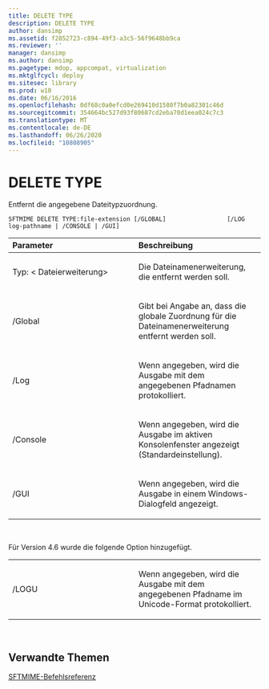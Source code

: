 ```yaml
---
title: DELETE TYPE
description: DELETE TYPE
author: dansimp
ms.assetid: f2852723-c894-49f3-a3c5-56f9648bb9ca
ms.reviewer: ''
manager: dansimp
ms.author: dansimp
ms.pagetype: mdop, appcompat, virtualization
ms.mktglfcycl: deploy
ms.sitesec: library
ms.prod: w10
ms.date: 06/16/2016
ms.openlocfilehash: 0df68c0a0efcd0e269410d1580f7b0a82301c46d
ms.sourcegitcommit: 354664bc527d93f80687cd2eba70d1eea024c7c3
ms.translationtype: MT
ms.contentlocale: de-DE
ms.lasthandoff: 06/26/2020
ms.locfileid: "10808905"
---
```

# DELETE TYPE


Entfernt die angegebene Dateitypzuordnung.

`SFTMIME DELETE TYPE:file-extension [/GLOBAL]                 [/LOG log-pathname | /CONSOLE | /GUI]`

<table>
<colgroup>
<col width="50%" />
<col width="50%" />
</colgroup>
<thead>
<tr class="header">
<th align="left">Parameter</th>
<th align="left">Beschreibung</th>
</tr>
</thead>
<tbody>
<tr class="odd">
<td align="left"><p>Typ: &lt; Dateierweiterung&gt;</p></td>
<td align="left"><p>Die Dateinamenerweiterung, die entfernt werden soll.</p></td>
</tr>
<tr class="even">
<td align="left"><p>/Global</p></td>
<td align="left"><p>Gibt bei Angabe an, dass die globale Zuordnung für die Dateinamenerweiterung entfernt werden soll.</p></td>
</tr>
<tr class="odd">
<td align="left"><p>/Log</p></td>
<td align="left"><p>Wenn angegeben, wird die Ausgabe mit dem angegebenen Pfadnamen protokolliert.</p></td>
</tr>
<tr class="even">
<td align="left"><p>/Console</p></td>
<td align="left"><p>Wenn angegeben, wird die Ausgabe im aktiven Konsolenfenster angezeigt (Standardeinstellung).</p></td>
</tr>
<tr class="odd">
<td align="left"><p>/GUI</p></td>
<td align="left"><p>Wenn angegeben, wird die Ausgabe in einem Windows-Dialogfeld angezeigt.</p></td>
</tr>
</tbody>
</table>

 

Für Version 4.6 wurde die folgende Option hinzugefügt.

<table>
<colgroup>
<col width="50%" />
<col width="50%" />
</colgroup>
<tbody>
<tr class="odd">
<td align="left"><p>/LOGU</p></td>
<td align="left"><p>Wenn angegeben, wird die Ausgabe mit dem angegebenen Pfadname im Unicode-Format protokolliert.</p></td>
</tr>
</tbody>
</table>

 

## Verwandte Themen


[SFTMIME-Befehlsreferenz](sftmime--command-reference.md)

 

 





